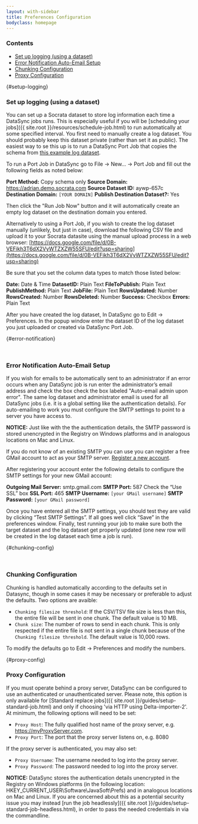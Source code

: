 ```yaml
---
layout: with-sidebar
title: Preferences Configuration
bodyclass: homepage
---
```


### Contents
- [Set up logging (using a dataset)](#setup-logging)
- [Error Notification Auto-Email Setup](#error-notification)
- [Chunking Configuration](#chunking-config)
- [Proxy Configuration](#proxy-config)

{#setup-logging}
### Set up logging (using a dataset)

You can set up a Socrata dataset to store log information each time a DataSync jobs runs. This is especially useful if you will be [scheduling your jobs]({{ site.root }}/resources/schedule-job.html) to run automatically at some specified interval. You first need to manually create a log dataset. You should probably keep this dataset private (rather than set it as public). The easiest way to se this up is to run a DataSync Port Job that copies the schema from [this example log dataset](https://adrian.demo.socrata.com/dataset/DataSync-Log/aywp-657c).

To run a Port Job in DataSync go to File -> New... -> Port Job and fill out the following fields as noted below:

**Port Method:** Copy schema only
**Source Domain:** https://adrian.demo.socrata.com
**Source Dataset ID:** aywp-657c
**Destination Domain:** `[YOUR DOMAIN]`
**Publish Destination Dataset?:** Yes

Then click the "Run Job Now" button and it will automatically create an empty log dataset on the destination domain you entered.

Alternatively to using a Port Job, if you wish to create the log dataset manually (unlikely, but just in case), download the following CSV file and upload it to your Socrata datasite using the manual upload process in a web browser:
[https://docs.google.com/file/d/0B-VEFikh3T6dX2VyWTZXZW55SFU/edit?usp=sharing](https://docs.google.com/file/d/0B-VEFikh3T6dX2VyWTZXZW55SFU/edit?usp=sharing)

Be sure that you set the column data types to match those listed below:

**Date:** Date & Time
**DatasetID:** Plain Text
**FileToPublish:** Plain Text
**PublishMethod:** Plain Text
**JobFile:** Plain Text
**RowsUpdated:** Number
**RowsCreated:** Number
**RowsDeleted:** Number
**Success:** Checkbox
**Errors:** Plain Text

After you have created the log dataset, In DataSync go to Edit -> Preferences. In the popup window enter the dataset ID of the log dataset you just uploaded or created via DataSync Port Job.

{#error-notification}<p>&nbsp;</p>

### Error Notification Auto-Email Setup

If you wish for emails to be automatically sent to an administrator if an error occurs when any DataSync job is run enter the administrator’s email address and check the box check the box labeled "Auto-email admin upon error". The same log dataset and administrator email is used for all DataSync jobs (i.e. it is a global setting like the authentication details). For auto-emailing to work you must configure the SMTP settings to point to a server you have access to.

**NOTICE:** Just like with the the authentication details, the SMTP password is stored unencrypted in the Registry on Windows platforms and in analogous locations on Mac and Linux.

If you do not know of an existing SMTP you can use you can register a free GMail account to act as your SMTP server. [Register a new account](https://accounts.google.com/SignUp?service=mail).

After registering your account enter the following details to configure the SMTP settings for your new GMail account:

**Outgoing Mail Server:** smtp.gmail.com
**SMTP Port:** 587
Check the “Use SSL” box
**SSL Port:** 465
**SMTP Username:** `[your GMail username]`
**SMTP Password:** `[your GMail password]`

Once you have entered all the SMTP settings, you should test they are valid by clicking “Test SMTP Settings”. If all goes well click “Save” in the preferences window. Finally, test running your job to make sure both the target dataset and the log dataset get properly updated (one new row will be created in the log dataset each time a job is run).

{#chunking-config}<p>&nbsp;</p>

### Chunking Configuration

Chunking is handled automatically according to the defaults set in Datasync, though in some cases it may be necessary or preferable to adjust the defaults. Two options are avaible:

  - `Chunking filesize threshold`: If the CSV/TSV file size is less than this, the entire file will be sent in one chunk.  The default value is 10 MB.
  - `Chunk size`:  The number of rows to send in each chunk.  This is only respected if the entire file is not sent in a single chunk because of the `Chunking filesize threshold`.  The default value is 10,000 rows.

 To modify the defaults go to Edit -> Preferences and modify the numbers.


{#proxy-config}
### Proxy Configuration

If you must operate behind a proxy server, DataSync can be configured to use an authenticated or unauthenticated server. Please note, this option is only available for [Standard replace jobs]({{ site.root }}/guides/setup-standard-job.html) and only if choosing 'via HTTP using Delta-importer-2'.  At minimum, the following options will need to be set:

  - `Proxy Host`: The fully qualified host name of the proxy server, e.g. https://myProxyServer.com.
  - `Proxy Port`:  The port that the proxy server listens on, e.g. 8080

If the proxy server is authenticated, you may also set:

  - `Proxy Username`: The username needed to log into the proxy server.
  - `Proxy Password`: The password needed to log into the proxy server.

**NOTICE:** DataSync stores the authentication details unencrypted in the Registry on Windows platforms (in the following location: HKEY_CURRENT_USER\Software\JavaSoft\Prefs) and in analogous locations on Mac and Linux. If you are concerned about this as a potential security issue you may instead [run the job headlessly]({{ site.root }}/guides/setup-standard-job-headless.html), in order to pass the needed credentials in via the commandline.

